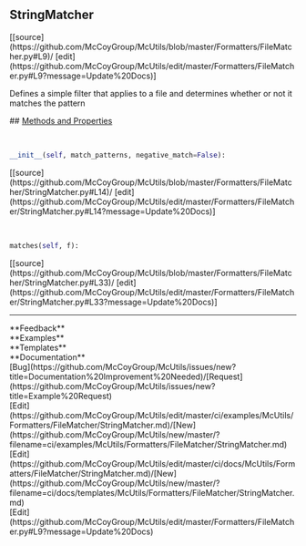 ## <a id="McUtils.Formatters.FileMatcher.StringMatcher">StringMatcher</a> 

<div class="docs-source-link" markdown="1">
[[source](https://github.com/McCoyGroup/McUtils/blob/master/Formatters/FileMatcher.py#L9)/
[edit](https://github.com/McCoyGroup/McUtils/edit/master/Formatters/FileMatcher.py#L9?message=Update%20Docs)]
</div>

Defines a simple filter that applies to a file and determines whether or not it matches the pattern







<div class="collapsible-section">
 <div class="collapsible-section collapsible-section-header" markdown="1">
## <a class="collapse-link" data-toggle="collapse" href="#methods" markdown="1"> Methods and Properties</a> <a class="float-right" data-toggle="collapse" href="#methods"><i class="fa fa-chevron-down"></i></a>
 </div>
 <div class="collapsible-section collapsible-section-body collapse show" id="methods" markdown="1">
 
<a id="McUtils.Formatters.FileMatcher.StringMatcher.__init__" class="docs-object-method">&nbsp;</a> 
```python
__init__(self, match_patterns, negative_match=False): 
```
<div class="docs-source-link" markdown="1">
[[source](https://github.com/McCoyGroup/McUtils/blob/master/Formatters/FileMatcher/StringMatcher.py#L14)/
[edit](https://github.com/McCoyGroup/McUtils/edit/master/Formatters/FileMatcher/StringMatcher.py#L14?message=Update%20Docs)]
</div>


<a id="McUtils.Formatters.FileMatcher.StringMatcher.matches" class="docs-object-method">&nbsp;</a> 
```python
matches(self, f): 
```
<div class="docs-source-link" markdown="1">
[[source](https://github.com/McCoyGroup/McUtils/blob/master/Formatters/FileMatcher/StringMatcher.py#L33)/
[edit](https://github.com/McCoyGroup/McUtils/edit/master/Formatters/FileMatcher/StringMatcher.py#L33?message=Update%20Docs)]
</div>
 </div>
</div>












---


<div markdown="1" class="text-secondary">
<div class="container">
  <div class="row">
   <div class="col" markdown="1">
**Feedback**   
</div>
   <div class="col" markdown="1">
**Examples**   
</div>
   <div class="col" markdown="1">
**Templates**   
</div>
   <div class="col" markdown="1">
**Documentation**   
</div>
   <div class="col" markdown="1">
   
</div>
   <div class="col" markdown="1">
   
</div>
   <div class="col" markdown="1">
   
</div>
</div>
  <div class="row">
   <div class="col" markdown="1">
[Bug](https://github.com/McCoyGroup/McUtils/issues/new?title=Documentation%20Improvement%20Needed)/[Request](https://github.com/McCoyGroup/McUtils/issues/new?title=Example%20Request)   
</div>
   <div class="col" markdown="1">
[Edit](https://github.com/McCoyGroup/McUtils/edit/master/ci/examples/McUtils/Formatters/FileMatcher/StringMatcher.md)/[New](https://github.com/McCoyGroup/McUtils/new/master/?filename=ci/examples/McUtils/Formatters/FileMatcher/StringMatcher.md)   
</div>
   <div class="col" markdown="1">
[Edit](https://github.com/McCoyGroup/McUtils/edit/master/ci/docs/McUtils/Formatters/FileMatcher/StringMatcher.md)/[New](https://github.com/McCoyGroup/McUtils/new/master/?filename=ci/docs/templates/McUtils/Formatters/FileMatcher/StringMatcher.md)   
</div>
   <div class="col" markdown="1">
[Edit](https://github.com/McCoyGroup/McUtils/edit/master/Formatters/FileMatcher.py#L9?message=Update%20Docs)   
</div>
   <div class="col" markdown="1">
   
</div>
   <div class="col" markdown="1">
   
</div>
   <div class="col" markdown="1">
   
</div>
</div>
</div>
</div>
